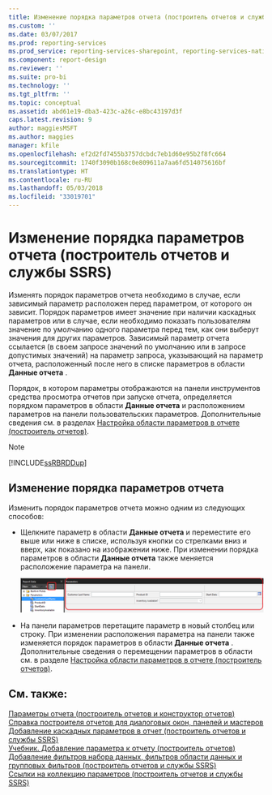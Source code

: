 ```yaml
---
title: Изменение порядка параметров отчета (построитель отчетов и службы SSRS) | Документы Майкрософт
ms.custom: ''
ms.date: 03/07/2017
ms.prod: reporting-services
ms.prod_service: reporting-services-sharepoint, reporting-services-native
ms.component: report-design
ms.reviewer: ''
ms.suite: pro-bi
ms.technology: ''
ms.tgt_pltfrm: ''
ms.topic: conceptual
ms.assetid: abd61e19-dba3-423c-a26c-e8bc43197d3f
caps.latest.revision: 9
author: maggiesMSFT
ms.author: maggies
manager: kfile
ms.openlocfilehash: ef2d2fd7455b3757dcbdc7eb1d60e95b2f8fc664
ms.sourcegitcommit: 1740f3090b168c0e809611a7aa6fd514075616bf
ms.translationtype: HT
ms.contentlocale: ru-RU
ms.lasthandoff: 05/03/2018
ms.locfileid: "33019701"
---
```

# <a name="change-the-order-of-a-report-parameter-report-builder-and-ssrs"></a>Изменение порядка параметров отчета (построитель отчетов и службы SSRS)
  Изменять порядок параметров отчета необходимо в случае, если зависимый параметр расположен перед параметром, от которого он зависит. Порядок параметров имеет значение при наличии каскадных параметров или в случае, если необходимо показать пользователям значение по умолчанию одного параметра перед тем, как они выберут значения для других параметров. Зависимый параметр отчета ссылается (в своем запросе значений по умолчанию или в запросе допустимых значений) на параметр запроса, указывающий на параметр отчета, расположенный после него в списке параметров в области **Данные отчета** .  
  
 Порядок, в котором параметры отображаются на панели инструментов средства просмотра отчетов при запуске отчета, определяется порядком параметров в области **Данные отчета** и расположением параметров на панели пользовательских параметров. Дополнительные сведения см. в разделах [Настройка области параметров в отчете (построитель отчетов)](../../reporting-services/report-design/customize-the-parameters-pane-in-a-report-report-builder.md).  
  
> [!NOTE]  
>  [!INCLUDE[ssRBRDDup](../../includes/ssrbrddup-md.md)]  
  
## <a name="to-change-the-order-of-report-parameters"></a>Изменение порядка параметров отчета  
  
Изменить порядок параметров отчета можно одним из следующих способов:  
  
-   Щелкните параметр в области **Данные отчета** и переместите его выше или ниже в списке, используя кнопки со стрелками вниз и вверх, как показано на изображении ниже.  При изменении порядка параметров в области **Данные отчета** также меняется расположение параметра на панели.  
  
     ![Изменение порядка параметров в области данных отчета](../../reporting-services/report-design/media/ssrs-changeorderofparameters-reportdata.png "Изменение порядка параметров в области данных отчета")  
  
-   На панели параметров перетащите параметр в новый столбец или строку. При изменении расположения параметра на панели также изменяется порядок параметров в области **Данные отчета** . Дополнительные сведения о перемещении параметров в области см. в разделе [Настройка области параметров в отчете (построитель отчетов)](../../reporting-services/report-design/customize-the-parameters-pane-in-a-report-report-builder.md).  
  
## <a name="see-also"></a>См. также:  
 [Параметры отчета (построитель отчетов и конструктор отчетов)](../../reporting-services/report-design/report-parameters-report-builder-and-report-designer.md)   
 [Справка построителя отчетов для диалоговых окон, панелей и мастеров](http://msdn.microsoft.com/en-us/2da24891-0b6d-4d3c-8b18-81b98752642f)   
 [Добавление каскадных параметров в отчет (построитель отчетов и службы SSRS)](../../reporting-services/report-design/add-cascading-parameters-to-a-report-report-builder-and-ssrs.md)   
 [Учебник. Добавление параметра к отчету (построитель отчетов)](../../reporting-services/tutorial-add-a-parameter-to-your-report-report-builder.md)   
 [Добавление фильтров набора данных, фильтров области данных и групповых фильтров (построитель отчетов и службы SSRS)](../../reporting-services/report-design/add-dataset-filters-data-region-filters-and-group-filters.md)   
 [Ссылки на коллекцию параметров (построитель отчетов и службы SSRS)](../../reporting-services/report-design/built-in-collections-parameters-collection-references-report-builder.md)  
  
  
